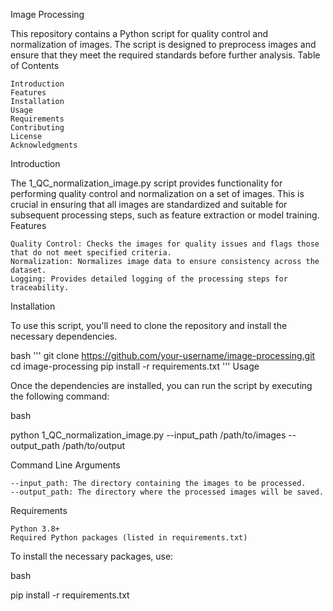 Image Processing

This repository contains a Python script for quality control and normalization of images. The script is designed to preprocess images and ensure that they meet the required standards before further analysis.
Table of Contents

    Introduction
    Features
    Installation
    Usage
    Requirements
    Contributing
    License
    Acknowledgments

Introduction

The 1_QC_normalization_image.py script provides functionality for performing quality control and normalization on a set of images. This is crucial in ensuring that all images are standardized and suitable for subsequent processing steps, such as feature extraction or model training.
Features

    Quality Control: Checks the images for quality issues and flags those that do not meet specified criteria.
    Normalization: Normalizes image data to ensure consistency across the dataset.
    Logging: Provides detailed logging of the processing steps for traceability.

Installation

To use this script, you'll need to clone the repository and install the necessary dependencies.

bash
'''
git clone https://github.com/your-username/image-processing.git
cd image-processing
pip install -r requirements.txt
'''
Usage

Once the dependencies are installed, you can run the script by executing the following command:

bash

python 1_QC_normalization_image.py --input_path /path/to/images --output_path /path/to/output

Command Line Arguments

    --input_path: The directory containing the images to be processed.
    --output_path: The directory where the processed images will be saved.

Requirements

    Python 3.8+
    Required Python packages (listed in requirements.txt)

To install the necessary packages, use:

bash

pip install -r requirements.txt

